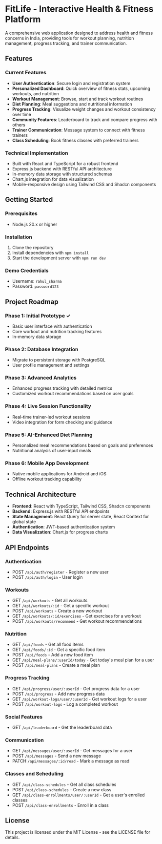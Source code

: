 # FitLife - Interactive Health & Fitness Platform

A comprehensive web application designed to address health and fitness concerns in India, providing tools for workout planning, nutrition management, progress tracking, and trainer communication.

## Features

### Current Features
- **User Authentication**: Secure login and registration system
- **Personalized Dashboard**: Quick overview of fitness stats, upcoming workouts, and nutrition
- **Workout Management**: Browse, start and track workout routines
- **Diet Planning**: Meal suggestions and nutritional information
- **Progress Tracking**: Visualize weight changes and workout consistency over time
- **Community Features**: Leaderboard to track and compare progress with others
- **Trainer Communication**: Message system to connect with fitness trainers
- **Class Scheduling**: Book fitness classes with preferred trainers

### Technical Implementation
- Built with React and TypeScript for a robust frontend
- Express.js backend with RESTful API architecture
- In-memory data storage with structured schemas
- Chart.js integration for data visualization
- Mobile-responsive design using Tailwind CSS and Shadcn components

## Getting Started

### Prerequisites
- Node.js 20.x or higher

### Installation
1. Clone the repository
2. Install dependencies with `npm install`
3. Start the development server with `npm run dev`

### Demo Credentials
- Username: `rahul_sharma`
- Password: `password123`

## Project Roadmap

### Phase 1: Initial Prototype ✓
- Basic user interface with authentication
- Core workout and nutrition tracking features
- In-memory data storage

### Phase 2: Database Integration
- Migrate to persistent storage with PostgreSQL
- User profile management and settings

### Phase 3: Advanced Analytics
- Enhanced progress tracking with detailed metrics
- Customized workout recommendations based on user goals

### Phase 4: Live Session Functionality
- Real-time trainer-led workout sessions
- Video integration for form checking and guidance

### Phase 5: AI-Enhanced Diet Planning
- Personalized meal recommendations based on goals and preferences
- Nutritional analysis of user-input meals

### Phase 6: Mobile App Development
- Native mobile applications for Android and iOS
- Offline workout tracking capability

## Technical Architecture

- **Frontend**: React with TypeScript, Tailwind CSS, Shadcn components
- **Backend**: Express.js with RESTful API endpoints
- **State Management**: React Query for server state, React Context for global state
- **Authentication**: JWT-based authentication system
- **Data Visualization**: Chart.js for progress charts

## API Endpoints

### Authentication
- POST `/api/auth/register` - Register a new user
- POST `/api/auth/login` - User login

### Workouts
- GET `/api/workouts` - Get all workouts
- GET `/api/workouts/:id` - Get a specific workout
- POST `/api/workouts` - Create a new workout
- GET `/api/workouts/:id/exercises` - Get exercises for a workout
- POST `/api/workouts/recommend` - Get workout recommendations

### Nutrition
- GET `/api/foods` - Get all food items
- GET `/api/foods/:id` - Get a specific food item
- POST `/api/foods` - Add a new food item
- GET `/api/meal-plans/:userId/today` - Get today's meal plan for a user
- POST `/api/meal-plans` - Create a meal plan

### Progress Tracking
- GET `/api/progress/user/:userId` - Get progress data for a user
- POST `/api/progress` - Add new progress data
- GET `/api/workout-logs/user/:userId` - Get workout logs for a user
- POST `/api/workout-logs` - Log a completed workout

### Social Features
- GET `/api/leaderboard` - Get the leaderboard data

### Communication
- GET `/api/messages/user/:userId` - Get messages for a user
- POST `/api/messages` - Send a new message
- PATCH `/api/messages/:id/read` - Mark a message as read

### Classes and Scheduling
- GET `/api/class-schedules` - Get all class schedules
- POST `/api/class-schedules` - Create a new class
- GET `/api/class-enrollments/user/:userId` - Get a user's enrolled classes
- POST `/api/class-enrollments` - Enroll in a class

## License
This project is licensed under the MIT License - see the LICENSE file for details.

